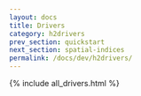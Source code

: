 ```yaml
---
layout: docs
title: Drivers
category: h2drivers
prev_section: quickstart
next_section: spatial-indices
permalink: /docs/dev/h2drivers/
---
```



{% include all_drivers.html %}
